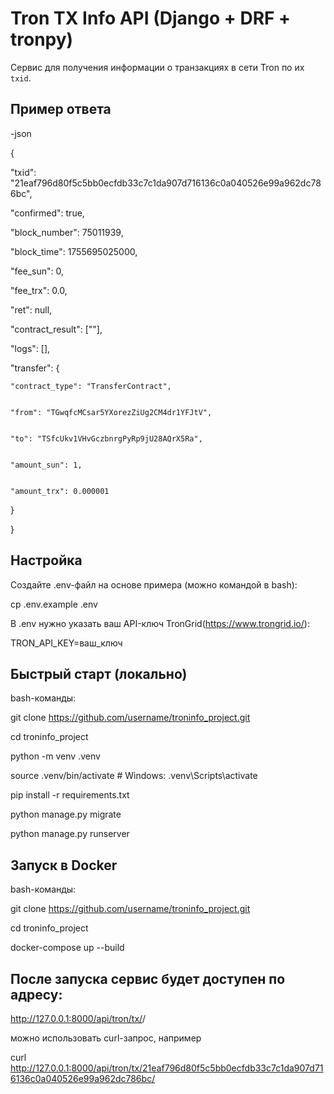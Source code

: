 # Tron TX Info API (Django + DRF + tronpy)

Сервис для получения информации о транзакциях в сети Tron по их `txid`.

## Пример ответа
-json


{


  "txid": "21eaf796d80f5c5bb0ecfdb33c7c1da907d716136c0a040526e99a962dc786bc",


  "confirmed": true,


  "block_number": 75011939,


  "block_time": 1755695025000,


  "fee_sun": 0,


  "fee_trx": 0.0,


  "ret": null,


  "contract_result": [""],


  "logs": [],


  "transfer": {


    "contract_type": "TransferContract",


    "from": "TGwqfcMCsar5YXorezZiUg2CM4dr1YFJtV",


    "to": "TSfcUkv1VHvGczbnrgPyRp9jU28AQrX5Ra",


    "amount_sun": 1,


    "amount_trx": 0.000001


  }


}

## Настройка
Создайте .env-файл на основе примера (можно командой в bash):


cp .env.example .env


В .env нужно указать ваш API-ключ TronGrid(https://www.trongrid.io/):


TRON_API_KEY=ваш_ключ


## Быстрый старт (локально)
bash-команды:


git clone https://github.com/username/troninfo_project.git


cd troninfo_project


python -m venv .venv


source .venv/bin/activate   # Windows: .venv\Scripts\activate


pip install -r requirements.txt


python manage.py migrate


python manage.py runserver

## Запуск в Docker
bash-команды:


git clone https://github.com/username/troninfo_project.git


cd troninfo_project


docker-compose up --build

## После запуска сервис будет доступен по адресу:

http://127.0.0.1:8000/api/tron/tx/<txid>/


можно использовать curl-запрос, например


curl http://127.0.0.1:8000/api/tron/tx/21eaf796d80f5c5bb0ecfdb33c7c1da907d716136c0a040526e99a962dc786bc/
